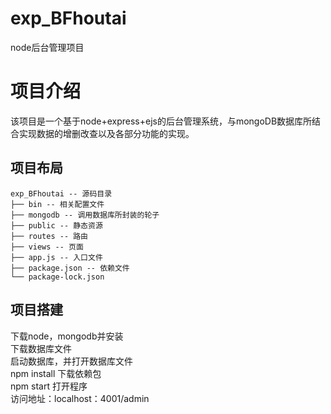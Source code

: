 # exp_BFhoutai
node后台管理项目
# 项目介绍
该项目是一个基于node+express+ejs的后台管理系统，与mongoDB数据库所结合实现数据的增删改查以及各部分功能的实现。  
## 项目布局
	exp_BFhoutai -- 源码目录
	├── bin -- 相关配置文件
	├── mongodb -- 调用数据库所封装的轮子
	├── public -- 静态资源
	├── routes -- 路由
	├── views -- 页面
	├── app.js -- 入口文件
	├── package.json -- 依赖文件
	└── package-lock.json   
## 项目搭建
下载node，mongodb并安装  
下载数据库文件  
启动数据库，并打开数据库文件  
npm install 下载依赖包  
npm start 打开程序  
访问地址：localhost：4001/admin  
